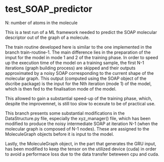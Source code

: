 # test_SOAP_predictor

N: number of atoms in the molecule

This is a test run of a ML framework needed to predict the SOAP molecular descriptor out of the graph of a molecule.

The train routine developed here is similar to the one implemented in the branch train-routine-1. The main difference lies in the preparation of the imput for the model in mode 1 and 2 of the training phase.
In order to speed up the execution time of the model on a training sample, the first N-1 iterations (graph building process) are skipped and their outputs approximated by a noisy SOAP corresponding to the current shape of the molecular graph.
This output (computed using the SOAP object of the dscribe package) is the input for the Nth iteration (mode 1) of the model, which is then fed to the finalisation mode of the model.

This allowed to gain a substantial speed-up of the training phase, which, despite the improvemnet, is still too slow to ecexute to be of practical use.


This branch presents some substantial modifications in the DataStructure.py file, especially the xyz_manager() file, which has been modified to produce the noisy intermediate SOAP at iteration N-1 (when the molecular graph is composed of N-1 nodes).
These are assigned to the MoleculeGraph objects before it is input to the model.

Lastly, the MoleculeGraph object, in the part that generates the GRU input, has been modified to keep the tensor on the utilized device (cuda) in order to avoid a performace loss due to the data transfer beteween cpu and cuda.
